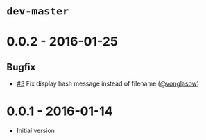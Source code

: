 # `dev-master`


# 0.0.2 - 2016-01-25

## Bugfix

* [#3](https://github.com/atoum/atoum/pull/3) Fix display hash message instead of filename ([@vonglasow])


# 0.0.1 - 2016-01-14

* Initial version


[@vonglasow]: https://github.com/vonglasow
